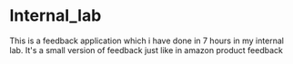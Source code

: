 # Internal_lab
This is a feedback application which i have done in 7 hours in my internal lab. It's a small version of feedback just like in amazon product feedback
